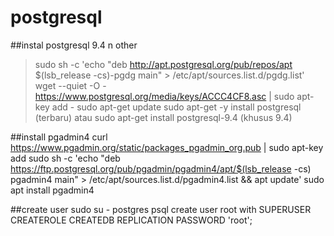# postgresql

##instal postgresql 9.4 n other
>sudo sh -c 'echo "deb http://apt.postgresql.org/pub/repos/apt $(lsb_release -cs)-pgdg main" > /etc/apt/sources.list.d/pgdg.list'
>wget --quiet -O - https://www.postgresql.org/media/keys/ACCC4CF8.asc | sudo apt-key add -
>sudo apt-get update
>sudo apt-get -y install postgresql (terbaru) atau 
>sudo apt-get install postgresql-9.4 (khusus 9.4)

##install pgadmin4
curl https://www.pgadmin.org/static/packages_pgadmin_org.pub | sudo apt-key add
sudo sh -c 'echo "deb https://ftp.postgresql.org/pub/pgadmin/pgadmin4/apt/$(lsb_release -cs) pgadmin4 main" > /etc/apt/sources.list.d/pgadmin4.list && apt update'
sudo apt install pgadmin4

##create user
sudo su - postgres
psql
create user root with SUPERUSER CREATEROLE CREATEDB REPLICATION PASSWORD 'root';
